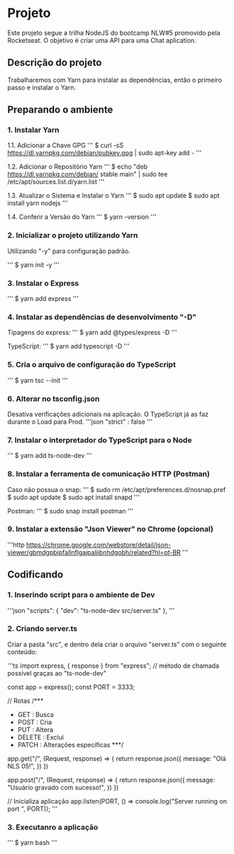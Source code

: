 # Projeto

Este projeto segue a trilha NodeJS do bootcamp NLW#5 promovido pela Rocketseat.
O objetivo é criar uma API para uma Chat aplication.


## Descrição do projeto

Trabalharemos com Yarn para instalar as dependências, então o primeiro passo e instalar o Yarn.


## Preparando o ambiente

### 1. Instalar Yarn

1.1. Adicionar a Chave GPG
'''
$ curl -sS https://dl.yarnpkg.com/debian/pubkey.gpg | sudo apt-key add -
'''

1.2. Adicionar o Repositório Yarn
'''
$ echo "deb https://dl.yarnpkg.com/debian/ stable main" | sudo tee /etc/apt/sources.list.d/yarn.list
'''

1.3. Atualizar o Sistema e Instalar o Yarn
'''
$ sudo apt update
$ sudo apt install yarn nodejs
'''

1.4. Conferir a Versão do Yarn
'''
$ yarn –version
'''

### 2. Inicializar o projeto utilizando Yarn

Utilizando "-y" para configuração padrão.

'''
$ yarn init -y
'''

### 3. Instalar o Express

'''
$ yarn add express
'''

### 4. Instalar as dependências de desenvolvimento "-D"

Tipagens do express:
'''
$ yarn add @types/express -D
'''

TypeScript:
'''
$ yarn add typescript -D
'''

### 5. Cria o arquivo de configuração do TypeScript
'''
$ yarn tsc --init
'''

### 6. Alterar no tsconfig.json

Desativa verificações adicionais na aplicação. O TypeScript já as faz durante o Load para Prod.
'''json
"strict" : false
'''

### 7. Instalar o interpretador do TypeScript para o Node
'''
$ yarn add ts-node-dev
'''

### 8. Instalar a ferramenta de comunicação HTTP (Postman)

Caso não possua o snap:
'''
$ sudo rm /etc/apt/preferences.d/nosnap.pref
$ sudo apt update
$ sudo apt install snapd
'''

Postman:
'''
$ sudo snap install postman
'''

### 9. Instalar a extensão "Json Viewer" no Chrome (opcional)

'''http
https://chrome.google.com/webstore/detail/json-viewer/gbmdgpbipfallnflgajpaliibnhdgobh/related?hl=pt-BR
'''

## Codificando

### 1. Inserindo script para o ambiente de Dev
'''json
  "scripts": {
    "dev": "ts-node-dev src/server.ts"
  },
'''

### 2. Criando server.ts

Criar a pasta "src", e dentro dela criar o arquivo "server.ts" com o seguinte conteúdo:

'''ts
import express, { response } from "express"; // método de chamada possível graças ao "ts-node-dev"

const app = express();
const PORT = 3333;

// Rotas
/***
 * GET    : Busca
 * POST   : Cria
 * PUT    : Altera
 * DELETE : Exclui
 * PATCH  : Alterações específicas
 ***/

app.get("/", (Request, response) => {
    return response.json({
        message: "Olá NLS 05!",
    })
})

app.post("/", (Request, response) => {
    return response.json({
        message: "Usuário gravado com sucesso!",
    })
})

// Inicializa aplicação
app.listen(PORT, () => console.log("Server running on port ", PORT));
'''

### 3. Executanro a aplicação

'''
$ yarn bash
'''
